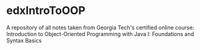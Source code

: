 # edxIntroToOOP
A repository of all notes taken from Georgia Tech's certified online course: Introduction to Object-Oriented Programming with Java I: Foundations and Syntax Basics
